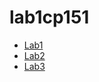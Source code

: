 # lab1cp151

- [Lab1](https://ellelyly300.github.io/lab1cp151/)
- [Lab2](https://ellelyly300.github.io/lab1cp151/video.html)
- [Lab3](https://ellelyly300.github.io/lab1cp151/lab3/index.html)
